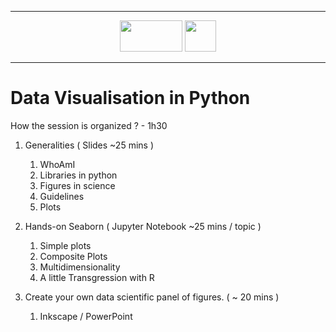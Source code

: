 ___  

<p align="center">

<img src="https://qbio.umontpellier.fr/wp-content/uploads/2020/09/logo_qbio_quadri.png " width="100" height="50">

<img src="https://qbio.umontpellier.fr/wp-content/uploads/2020/10/LOGO_original_RVB_papier_en_tete.png" width="50" height="50">

</p>  

___  

# Data Visualisation in Python


How the session is organized ? - 1h30

1. Generalities ( Slides ~25 mins )  
	1. WhoAmI  
    2. Libraries in python  
	3. Figures in science   	
    4. Guidelines  
    5. Plots  

2. Hands-on Seaborn ( Jupyter Notebook ~25 mins / topic )   
    1. Simple plots  
    2. Composite Plots  
    3. Multidimensionality  
    4. A little Transgression with R  

3. Create your own data scientific panel of figures. ( ~ 20 mins )  
    1. Inkscape / PowerPoint   


